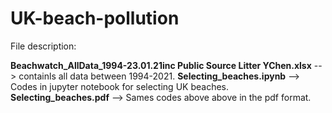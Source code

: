 # UK-beach-pollution

File description:

**Beachwatch_AllData_1994-23.01.21inc Public Source Litter YChen.xlsx** --> containls all data between 1994-2021.
**Selecting_beaches.ipynb** --> Codes in jupyter notebook for selecting UK beaches.
**Selecting_beaches.pdf** --> Sames codes above above in the pdf format.

